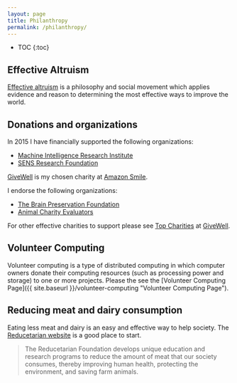 ```yaml
---
layout: page
title: Philanthropy
permalink: /philanthropy/
---
```


* TOC
{:toc}

## Effective Altruism

[Effective altruism](http://www.effectivealtruism.org "Effective Altruism") is
a philosophy and social movement which applies evidence and reason to
determining the most effective ways to improve the world.

## Donations and organizations

In 2015 I have financially supported the following organizations:

- [Machine Intelligence Research Institute](https://intelligence.org "Machine Intelligence Research Institute")
- [SENS Research Foundation](http://sens.org "SENS Research Foundation")

[GiveWell][] is my chosen charity at [Amazon Smile][].

I endorse the following organizations:

- [The Brain Preservation Foundation](http://www.brainpreservation.org "The Brain Preservation Foundation")
- [Animal Charity Evaluators](http://www.animalcharityevaluators.org "Animal Chartity Evaluators")

For other effective charities to support please see [Top
Charities](http://www.givewell.org/charities/top-charities "Top Charities @
GiveWell") at [GiveWell][].

[GiveWell]: http://www.givewell.org "GiveWell"
[Amazon Smile]: https://smile.amazon.com "Amazon Smile"

## Volunteer Computing

Volunteer computing is a type of distributed computing in which computer owners
donate their computing resources (such as processing power and storage) to one
or more projects. Please the see the
[Volunteer Computing Page]({{ site.baseurl }}/volunteer-computing "Volunteer Computing Page").

## Reducing meat and dairy consumption

Eating less meat and dairy is an easy and effective way to help society. The
[Reducetarian website](http://www.reducetarian.com "Reducetarian") is a good
place to start.

> The Reducetarian Foundation develops unique education and research programs
> to reduce the amount of meat that our society consumes, thereby improving
> human health, protecting the environment, and saving farm animals.
